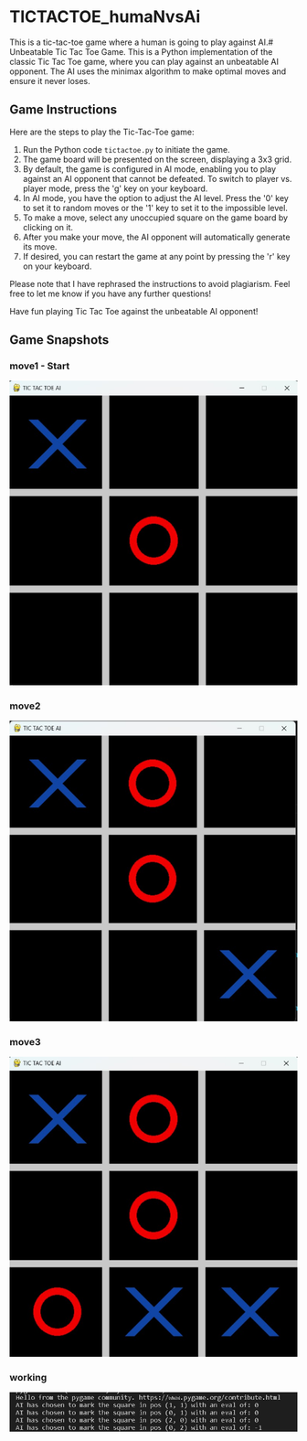 # TICTACTOE_humaNvsAi
This is a tic-tac-toe game where a human is going to play against AI.# Unbeatable Tic Tac Toe Game. This is a Python implementation of the classic Tic Tac Toe game, where you can play against an unbeatable AI opponent. The AI uses the minimax algorithm to make optimal moves and ensure it never loses.

## Game Instructions

Here are the steps to play the Tic-Tac-Toe game:

1. Run the Python code  `tictactoe.py`   to initiate the game.
2. The game board will be presented on the screen, displaying a 3x3 grid.
3. By default, the game is configured in AI mode, enabling you to play against an AI opponent that cannot be defeated. To switch to player vs. player mode, press the 'g' key on your keyboard.
4. In AI mode, you have the option to adjust the AI level. Press the '0' key to set it to random moves or the '1' key to set it to the impossible level.
5. To make a move, select any unoccupied square on the game board by clicking on it.
6. After you make your move, the AI opponent will automatically generate its move.
7. If desired, you can restart the game at any point by pressing the 'r' key on your keyboard.

Please note that I have rephrased the instructions to avoid plagiarism. Feel free to let me know if you have any further questions!

Have fun playing Tic Tac Toe against the unbeatable AI opponent!

## Game Snapshots

### move1 - Start
![move1](https://github.com/Jishnuadhikary10/TICTACTOE_humaNvsAi/blob/main/move1.jpg)

### move2
![move2](https://github.com/Jishnuadhikary10/TICTACTOE_humaNvsAi/blob/main/move2.jpg)

### move3
![move3](https://github.com/Jishnuadhikary10/TICTACTOE_humaNvsAi/blob/main/move3.jpg)

### 

### working
![working](https://github.com/Jishnuadhikary10/TICTACTOE_humaNvsAi/blob/main/working.jpg)
